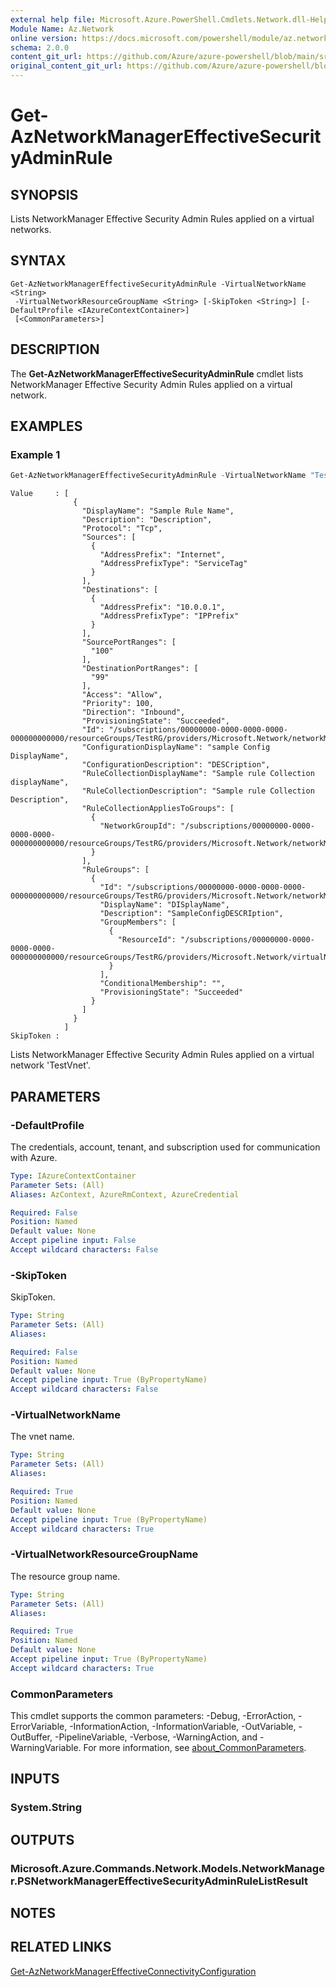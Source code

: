 ```yaml
---
external help file: Microsoft.Azure.PowerShell.Cmdlets.Network.dll-Help.xml
Module Name: Az.Network
online version: https://docs.microsoft.com/powershell/module/az.network/get-aznetworkmanagereffectivesecurityadminrule
schema: 2.0.0
content_git_url: https://github.com/Azure/azure-powershell/blob/main/src/Network/Network/help/Get-AzNetworkManagerEffectiveSecurityAdminRule.md
original_content_git_url: https://github.com/Azure/azure-powershell/blob/main/src/Network/Network/help/Get-AzNetworkManagerEffectiveSecurityAdminRule.md
---
```


# Get-AzNetworkManagerEffectiveSecurityAdminRule

## SYNOPSIS
Lists NetworkManager Effective Security Admin Rules applied on a virtual networks.

## SYNTAX

```
Get-AzNetworkManagerEffectiveSecurityAdminRule -VirtualNetworkName <String>
 -VirtualNetworkResourceGroupName <String> [-SkipToken <String>] [-DefaultProfile <IAzureContextContainer>]
 [<CommonParameters>]
```

## DESCRIPTION
The **Get-AzNetworkManagerEffectiveSecurityAdminRule** cmdlet lists NetworkManager Effective Security Admin Rules applied on a virtual network.

## EXAMPLES

### Example 1
```powershell
Get-AzNetworkManagerEffectiveSecurityAdminRule -VirtualNetworkName "TestVnet" -VirtualNetworkResourceGroupName "TestRG" -SkipToken "FakeSkipToken"
```
```output
Value     : [
              {
                "DisplayName": "Sample Rule Name",
                "Description": "Description",
                "Protocol": "Tcp",
                "Sources": [
                  {
                    "AddressPrefix": "Internet",
                    "AddressPrefixType": "ServiceTag"
                  }
                ],
                "Destinations": [
                  {
                    "AddressPrefix": "10.0.0.1",
                    "AddressPrefixType": "IPPrefix"
                  }
                ],
                "SourcePortRanges": [
                  "100"
                ],
                "DestinationPortRanges": [
                  "99"
                ],
                "Access": "Allow",
                "Priority": 100,
                "Direction": "Inbound",
                "ProvisioningState": "Succeeded",
                "Id": "/subscriptions/00000000-0000-0000-0000-000000000000/resourceGroups/TestRG/providers/Microsoft.Network/networkManagers/TestNMName/securityAdminConfigurations/TestAdminConfig/ruleCollections/TestRuleCollection/rules/TestRule",
                "ConfigurationDisplayName": "sample Config DisplayName",
                "ConfigurationDescription": "DESCription",
                "RuleCollectionDisplayName": "Sample rule Collection displayName",
                "RuleCollectionDescription": "Sample rule Collection Description",
                "RuleCollectionAppliesToGroups": [
                  {
                    "NetworkGroupId": "/subscriptions/00000000-0000-0000-0000-000000000000/resourceGroups/TestRG/providers/Microsoft.Network/networkManagers/TestNMName/networkGroups/testNG"
                  }
                ],
                "RuleGroups": [
                  {
                    "Id": "/subscriptions/00000000-0000-0000-0000-000000000000/resourceGroups/TestRG/providers/Microsoft.Network/networkManagers/TestNMName/networkGroups/testNG",
                    "DisplayName": "DISplayName",
                    "Description": "SampleConfigDESCRIption",
                    "GroupMembers": [
                      {
                        "ResourceId": "/subscriptions/00000000-0000-0000-0000-000000000000/resourceGroups/TestRG/providers/Microsoft.Network/virtualNetworks/TestVnet"
                      }
                    ],
                    "ConditionalMembership": "",
                    "ProvisioningState": "Succeeded"
                  }
                ]
              }
            ]
SkipToken :
```

Lists NetworkManager Effective Security Admin Rules applied on a virtual network 'TestVnet'.

## PARAMETERS

### -DefaultProfile
The credentials, account, tenant, and subscription used for communication with Azure.

```yaml
Type: IAzureContextContainer
Parameter Sets: (All)
Aliases: AzContext, AzureRmContext, AzureCredential

Required: False
Position: Named
Default value: None
Accept pipeline input: False
Accept wildcard characters: False
```

### -SkipToken
SkipToken.

```yaml
Type: String
Parameter Sets: (All)
Aliases:

Required: False
Position: Named
Default value: None
Accept pipeline input: True (ByPropertyName)
Accept wildcard characters: False
```

### -VirtualNetworkName
The vnet name.

```yaml
Type: String
Parameter Sets: (All)
Aliases:

Required: True
Position: Named
Default value: None
Accept pipeline input: True (ByPropertyName)
Accept wildcard characters: True
```

### -VirtualNetworkResourceGroupName
The resource group name.

```yaml
Type: String
Parameter Sets: (All)
Aliases:

Required: True
Position: Named
Default value: None
Accept pipeline input: True (ByPropertyName)
Accept wildcard characters: True
```

### CommonParameters
This cmdlet supports the common parameters: -Debug, -ErrorAction, -ErrorVariable, -InformationAction, -InformationVariable, -OutVariable, -OutBuffer, -PipelineVariable, -Verbose, -WarningAction, and -WarningVariable. For more information, see [about_CommonParameters](http://go.microsoft.com/fwlink/?LinkID=113216).

## INPUTS

### System.String

## OUTPUTS

### Microsoft.Azure.Commands.Network.Models.NetworkManager.PSNetworkManagerEffectiveSecurityAdminRuleListResult

## NOTES

## RELATED LINKS

[Get-AzNetworkManagerEffectiveConnectivityConfiguration](./Get-AzNetworkManagerEffectiveConnectivityConfiguration.md)